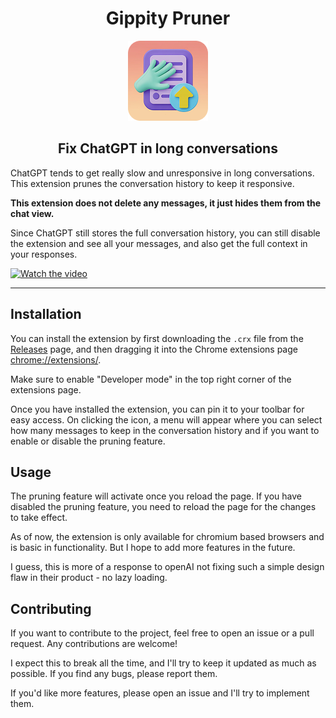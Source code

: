 <h1 align="center">Gippity Pruner</h1>

<!-- Center align image -->

<p align="center">
  <img src="extension/icons/icon28.png" alt="Gippity Pruner Icon" width="128" height="128">
</p>

<h2 align="center">Fix ChatGPT in long conversations</h2>

ChatGPT tends to get really slow and unresponsive in long conversations. This extension prunes the conversation history to keep it responsive. 

**This extension does not delete any messages, it just hides them from the chat view.**

Since ChatGPT still stores the full conversation history, you can still disable the extension and see all your messages, and also get the full context in your responses.

[![Watch the video](https://img.youtube.com/vi/EpX9YoTcZUQ/0.jpg)](https://www.youtube.com/watch?v=EpX9YoTcZUQ)

---

## Installation

You can install the extension by first downloading the `.crx` file from the [Releases](https://github.com/sortedcord/gippity-pruner/releases/tag/v1.0.0.0) page, and then dragging it into the Chrome extensions page [chrome://extensions/](chrome://extensions/).

Make sure to enable "Developer mode" in the top right corner of the extensions page.

Once you have installed the extension, you can pin it to your toolbar for easy access. On clicking the icon, a menu will appear where you can select how many messages to keep in the conversation history and if you want to enable or disable the pruning feature.

## Usage

The pruning feature will activate once you reload the page. If you have disabled the pruning feature, you need to reload the page for the changes to take effect.

As of now, the extension is only available for chromium based browsers and is basic in functionality. But I hope to add more features in the future.

I guess, this is more of a response to openAI not fixing such a simple design flaw in their product - no lazy loading.

## Contributing

If you want to contribute to the project, feel free to open an issue or a pull request. Any contributions are welcome!

I expect this to break all the time, and I'll try to keep it updated as much as possible. If you find any bugs, please report them.

If you'd like more features, please open an issue and I'll try to implement them.
